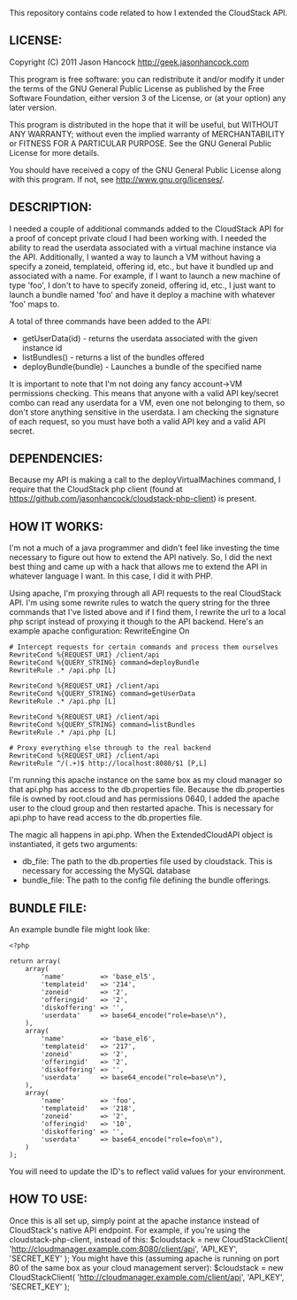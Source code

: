 This repository contains code related to how I extended the CloudStack API.

LICENSE:
--------
Copyright (C) 2011 Jason Hancock http://geek.jasonhancock.com

This program is free software: you can redistribute it and/or modify
it under the terms of the GNU General Public License as published by
the Free Software Foundation, either version 3 of the License, or
(at your option) any later version.

This program is distributed in the hope that it will be useful,
but WITHOUT ANY WARRANTY; without even the implied warranty of
MERCHANTABILITY or FITNESS FOR A PARTICULAR PURPOSE.  See the
GNU General Public License for more details.

You should have received a copy of the GNU General Public License
along with this program.  If not, see http://www.gnu.org/licenses/.

DESCRIPTION:
------------
I needed a couple of additional commands added to the CloudStack API for a proof
of concept private cloud I had been working with. I needed the ability to read
the userdata associated with a virtual machine instance via the API. 
Additionally, I wanted a way to launch a VM without having a specify a zoneid,
templateid, offering id, etc., but have it bundled up and associated with a
name. For example, if I want to launch a new machine of type 'foo', I don't
to have to specify zoneid, offering id, etc., I just want to launch a
bundle named 'foo' and have it deploy a machine with whatever 'foo' maps
to.

A total of three commands have been added to the API:

 * getUserData(id) - returns the userdata associated with the given instance id
 * listBundles() - returns a list of the bundles offered
 * deployBundle(bundle) - Launches a bundle of the specified name 

It is important to note that I'm not doing any fancy account->VM permissions
checking. This means that anyone with a valid API key/secret combo can read
any userdata for a VM, even one not belonging to them, so don't store anything
sensitive in the userdata. I am checking the signature of each request, so you
must have both a valid API key and a valid API secret.

DEPENDENCIES:
-------------
Because my API is making a call to the deployVirtualMachines command, I require
that the CloudStack php client (found at https://github.com/jasonhancock/cloudstack-php-client)
is present.

HOW IT WORKS:
-------------
I'm not a much of a java programmer and didn't feel like investing the time
necessary to figure out how to extend the API natively. So, I did the next
best thing and came up with a hack that allows me to extend the API in
whatever language I want. In this case, I did it with PHP. 

Using apache, I'm proxying through all API requests to the real CloudStack API.
I'm using some rewrite rules to watch the query string for the three commands
that I've listed above and if I find them, I rewrite the url to a local php 
script instead of proxying it though to the API backend. Here's an example
apache configuration:
    RewriteEngine On
    
    # Intercept requests for certain commands and process them ourselves
    RewriteCond %{REQUEST_URI} /client/api
    RewriteCond %{QUERY_STRING} command=deployBundle
    RewriteRule .* /api.php [L]
    
    RewriteCond %{REQUEST_URI} /client/api
    RewriteCond %{QUERY_STRING} command=getUserData
    RewriteRule .* /api.php [L]
    
    RewriteCond %{REQUEST_URI} /client/api
    RewriteCond %{QUERY_STRING} command=listBundles
    RewriteRule .* /api.php [L]
    
    # Proxy everything else through to the real backend
    RewriteCond %{REQUEST_URI} /client/api
    RewriteRule ^/(.+)$ http://localhost:8080/$1 [P,L]

I'm running this apache instance on the same box as my cloud manager so that
api.php has access to the db.properties file. Because the db.properties file
is owned by root.cloud and has permissions 0640, I added the apache user to
the cloud group and then restarted apache. This is necessary for api.php to
have read access to the db.properties file.

The magic all happens in api.php. When the ExtendedCloudAPI object is
instantiated, it gets two arguments:
* db_file: The path to the db.properties file used by cloudstack. This is necessary 
for accessing the MySQL database
* bundle_file: The path to the config file defining the bundle offerings.

BUNDLE FILE:
------------
An example bundle file might look like:

    <?php
    
    return array(
        array(
            'name'         => 'base_el5',
            'templateid'   => '214',
            'zoneid'       => '2',
            'offeringid'   => '2',
            'diskoffering' => '',
            'userdata'     => base64_encode("role=base\n"),
        ),
        array(
            'name'         => 'base_el6',
            'templateid'   => '217',
            'zoneid'       => '2',
            'offeringid'   => '2',
            'diskoffering' => '',
            'userdata'     => base64_encode("role=base\n"),
        ),
        array(
            'name'         => 'foo',
            'templateid'   => '218',
            'zoneid'       => '2',
            'offeringid'   => '10',
            'diskoffering' => '',
            'userdata'     => base64_encode("role=foo\n"),
        )
    );

You will need to update the ID's to reflect valid values for your environment.

HOW TO USE:
-----------
Once this is all set up, simply point at the apache instance instead of
CloudStack's native API endpoint. For example, if you're using the
cloudstack-php-client, instead of this:
    $cloudstack = new CloudStackClient(
        'http://cloudmanager.example.com:8080/client/api',
        'API_KEY',
        'SECRET_KEY'
    );
You might have this (assuming apache is running on port 80 of the same box
as your cloud management server):
    $cloudstack = new CloudStackClient(
        'http://cloudmanager.example.com/client/api',
        'API_KEY',
        'SECRET_KEY'
    );
